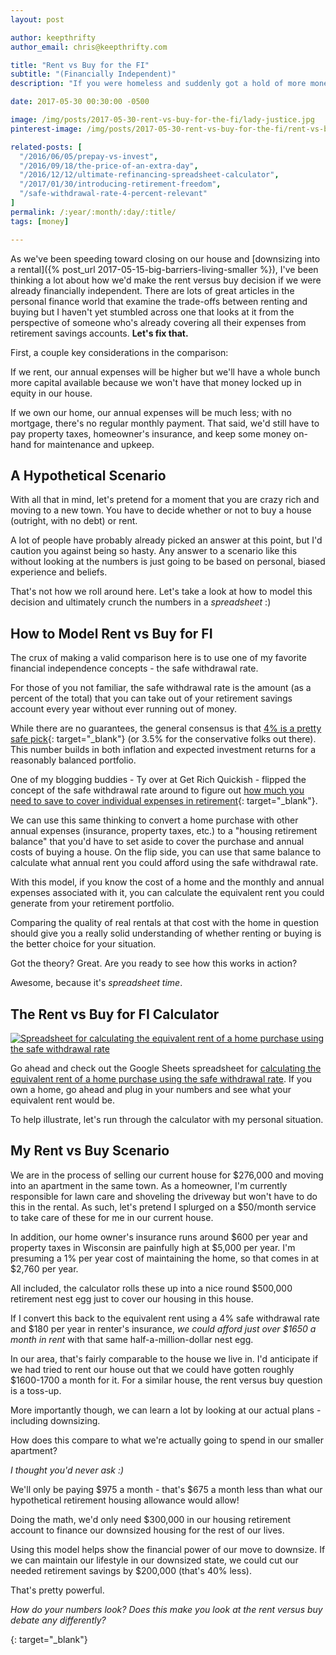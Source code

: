 ```yaml
---
layout: post

author: keepthrifty
author_email: chris@keepthrifty.com

title: "Rent vs Buy for the FI"
subtitle: "(Financially Independent)"
description: "If you were homeless and suddenly got a hold of more money than you knew what to do with, would you rent a home or buy? While you might have a good gut feel, the real answer is all in the numbers."

date: 2017-05-30 00:30:00 -0500

image: /img/posts/2017-05-30-rent-vs-buy-for-the-fi/lady-justice.jpg
pinterest-image: /img/posts/2017-05-30-rent-vs-buy-for-the-fi/rent-vs-buy-for-the-fi

related-posts: [
  "/2016/06/05/prepay-vs-invest",
  "/2016/09/18/the-price-of-an-extra-day",
  "/2016/12/12/ultimate-refinancing-spreadsheet-calculator",
  "/2017/01/30/introducing-retirement-freedom",
  "/safe-withdrawal-rate-4-percent-relevant"
]
permalink: /:year/:month/:day/:title/
tags: [money]

---
```


As we've been speeding toward closing on our house and [downsizing into a rental]({% post_url 2017-05-15-big-barriers-living-smaller %}), I've been thinking a lot about how we'd make the rent versus buy decision if we were already financially independent. There are lots of great articles in the personal finance world that examine the trade-offs between renting and buying but I haven't yet stumbled across one that looks at it from the perspective of someone who's already covering all their expenses from retirement savings accounts. __Let's fix that.__

First, a couple key considerations in the comparison:

If we rent, our annual expenses will be higher but we'll have a whole bunch more capital available because we won't have that money locked up in equity in our house.

If we own our home, our annual expenses will be much less; with no mortgage, there's no regular monthly payment. That said, we'd still have to pay property taxes, homeowner's insurance, and keep some money on-hand for maintenance and upkeep.

## A Hypothetical Scenario

With all that in mind, let's pretend for a moment that you are crazy rich and moving to a new town. You have to decide whether or not to buy a house (outright, with no debt) or rent.

A lot of people have probably already picked an answer at this point, but I'd caution you against being so hasty. Any answer to a scenario like this without looking at the numbers is just going to be based on personal, biased experience and beliefs.

That's not how we roll around here. Let's take a look at how to model this decision and ultimately crunch the numbers in a _spreadsheet_ :)

## How to Model Rent vs Buy for FI

The crux of making a valid comparison here is to use one of my favorite financial independence concepts - the safe withdrawal rate.

For those of you not familiar, the safe withdrawal rate is the amount (as a percent of the total) that you can take out of your retirement savings account every year without ever running out of money.

While there are no guarantees, the general consensus is that [4% is a pretty safe pick](http://jlcollinsnh.com/2012/12/07/stocks-part-xiii-withdrawal-rates-how-much-can-i-spend-anyway/){: target="_blank"} (or 3.5% for the conservative folks out there). This number builds in both inflation and expected investment returns for a reasonably balanced portfolio.

One of my blogging buddies - Ty over at Get Rich Quickish - flipped the concept of the safe withdrawal rate around to figure out [how much you need to save to cover individual expenses in retirement](http://www.getrichquickish.net/2017/03/true-retirement-costs.html){: target="_blank"}.

We can use this same thinking to convert a home purchase with other annual expenses (insurance, property taxes, etc.) to a "housing retirement balance" that you'd have to set aside to cover the purchase and annual costs of buying a house. On the flip side, you can use that same balance to calculate what annual rent you could afford using the safe withdrawal rate.

With this model, if you know the cost of a home and the monthly and annual expenses associated with it, you can calculate the equivalent rent you could generate from your retirement portfolio.

Comparing the quality of real rentals at that cost with the home in question should give you a really solid understanding of whether renting or buying is the better choice for your situation.

Got the theory? Great. Are you ready to see how this works in action?

Awesome, because it's _spreadsheet time_.

## The Rent vs Buy for FI Calculator

[![Spreadsheet for calculating the equivalent rent of a home purchase using the safe withdrawal rate]({{site.url}}/img/posts/2017-05-30-rent-vs-buy-for-the-fi/rent-vs-buy-for-the-fi-spreadsheet.jpg)][spreadsheet]

Go ahead and check out the Google Sheets spreadsheet for [calculating the equivalent rent of a home purchase using the safe withdrawal rate][spreadsheet]. If you own a home, go ahead and plug in your numbers and see what your equivalent rent would be.

To help illustrate, let's run through the calculator with my personal situation.

## My Rent vs Buy Scenario

We are in the process of selling our current house for $276,000 and moving into an apartment in the same town. As a homeowner, I'm currently responsible for lawn care and shoveling the driveway but won't have to do this in the rental. As such, let's pretend I splurged on a $50/month service to take care of these for me in our current house.

In addition, our home owner's insurance runs around $600 per year and property taxes in Wisconsin are painfully high at $5,000 per year. I'm presuming a 1% per year cost of maintaining the home, so that comes in at $2,760 per year.

All included, the calculator rolls these up into a nice round $500,000 retirement nest egg just to cover our housing in this house.

If I convert this back to the equivalent rent using a 4% safe withdrawal rate and $180 per year in renter's insurance, _we could afford just over $1650 a month in rent_ with that same half-a-million-dollar nest egg.

In our area, that's fairly comparable to the house we live in. I'd anticipate if we had tried to rent our house out that we could have gotten roughly $1600-1700 a month for it. For a similar house, the rent versus buy question is a toss-up.

More importantly though, we can learn a lot by looking at our actual plans - including downsizing.

How does this compare to what we're actually going to spend in our smaller apartment?

_I thought you'd never ask :)_

We'll only be paying $975 a month - that's $675 a month less than what our hypothetical retirement housing allowance would allow!

Doing the math, we'd only need $300,000 in our housing retirement account to finance our downsized housing for the rest of our lives.

Using this model helps show the financial power of our move to downsize. If we can maintain our lifestyle in our downsized state, we could cut our needed retirement savings by $200,000 (that's 40% less).

That's pretty powerful.



_How do your numbers look? Does this make you look at the rent versus buy debate any differently?_

[spreadsheet]: https://docs.google.com/spreadsheets/d/10s94KPIjF-OFtAzT_5k_llfyR8mxewcwUzx3Adbeu3Q/copy
{: target="_blank"}
